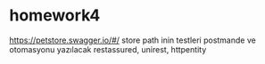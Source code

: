 # homework4

https://petstore.swagger.io/#/
store path inin testleri postmande ve otomasyonu yazılacak restassured, unirest, httpentity
